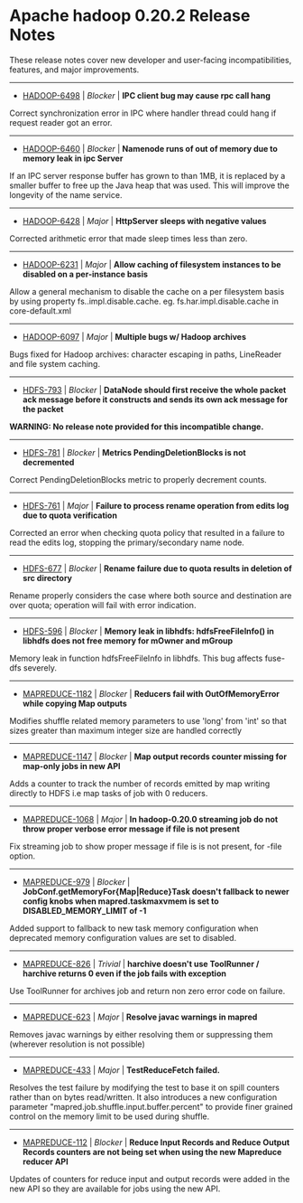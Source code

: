 
<!---
# Licensed to the Apache Software Foundation (ASF) under one
# or more contributor license agreements.  See the NOTICE file
# distributed with this work for additional information
# regarding copyright ownership.  The ASF licenses this file
# to you under the Apache License, Version 2.0 (the
# "License"); you may not use this file except in compliance
# with the License.  You may obtain a copy of the License at
#
#     http://www.apache.org/licenses/LICENSE-2.0
#
# Unless required by applicable law or agreed to in writing, software
# distributed under the License is distributed on an "AS IS" BASIS,
# WITHOUT WARRANTIES OR CONDITIONS OF ANY KIND, either express or implied.
# See the License for the specific language governing permissions and
# limitations under the License.
-->
# Apache hadoop  0.20.2 Release Notes

These release notes cover new developer and user-facing incompatibilities, features, and major improvements.


---

* [HADOOP-6498](https://issues.apache.org/jira/browse/HADOOP-6498) | *Blocker* | **IPC client  bug may cause rpc call hang**

Correct synchronization error in IPC where handler thread could hang if request reader got an error.


---

* [HADOOP-6460](https://issues.apache.org/jira/browse/HADOOP-6460) | *Blocker* | **Namenode runs of out of memory due to memory leak in ipc Server**

If an IPC server response buffer has grown to than 1MB, it is replaced by a smaller buffer to free up the Java heap that was used. This will improve the longevity of the name service.


---

* [HADOOP-6428](https://issues.apache.org/jira/browse/HADOOP-6428) | *Major* | **HttpServer sleeps with negative values**

Corrected arithmetic error that made sleep times less than zero.


---

* [HADOOP-6231](https://issues.apache.org/jira/browse/HADOOP-6231) | *Major* | **Allow caching of filesystem instances to be disabled on a per-instance basis**

Allow a general mechanism to disable the cache on a per filesystem basis by using property fs.<schemename>.impl.disable.cache. eg. fs.har.impl.disable.cache in core-default.xml


---

* [HADOOP-6097](https://issues.apache.org/jira/browse/HADOOP-6097) | *Major* | **Multiple bugs w/ Hadoop archives**

Bugs fixed for Hadoop archives: character escaping in paths, LineReader and file system caching.


---

* [HDFS-793](https://issues.apache.org/jira/browse/HDFS-793) | *Blocker* | **DataNode should first receive the whole packet ack message before it constructs and sends its own ack message for the packet**

**WARNING: No release note provided for this incompatible change.**


---

* [HDFS-781](https://issues.apache.org/jira/browse/HDFS-781) | *Blocker* | **Metrics PendingDeletionBlocks is not decremented**

Correct PendingDeletionBlocks metric to properly decrement counts.


---

* [HDFS-761](https://issues.apache.org/jira/browse/HDFS-761) | *Major* | **Failure to process rename operation from edits log due to quota verification**

Corrected an error when checking quota policy that resulted in a failure to read the edits log, stopping the primary/secondary name node.


---

* [HDFS-677](https://issues.apache.org/jira/browse/HDFS-677) | *Blocker* | **Rename failure due to quota results in deletion of src directory**

Rename properly considers the case where both source and destination are over quota; operation will fail with error indication.


---

* [HDFS-596](https://issues.apache.org/jira/browse/HDFS-596) | *Blocker* | **Memory leak in libhdfs: hdfsFreeFileInfo() in libhdfs does not free memory for mOwner and mGroup**

Memory leak in function hdfsFreeFileInfo in libhdfs. This bug affects fuse-dfs severely.


---

* [MAPREDUCE-1182](https://issues.apache.org/jira/browse/MAPREDUCE-1182) | *Blocker* | **Reducers fail with OutOfMemoryError while copying Map outputs**

Modifies shuffle related memory parameters to use 'long' from 'int' so that sizes greater than maximum integer size are handled correctly


---

* [MAPREDUCE-1147](https://issues.apache.org/jira/browse/MAPREDUCE-1147) | *Blocker* | **Map output records counter missing for map-only jobs in new API**

Adds a counter to track the number of records emitted by map writing directly to HDFS i.e map tasks of job with 0 reducers.


---

* [MAPREDUCE-1068](https://issues.apache.org/jira/browse/MAPREDUCE-1068) | *Major* | **In hadoop-0.20.0 streaming job do not throw proper verbose error message if file is not present**

Fix streaming job to show proper message if file is is not present, for -file option.


---

* [MAPREDUCE-979](https://issues.apache.org/jira/browse/MAPREDUCE-979) | *Blocker* | **JobConf.getMemoryFor{Map\|Reduce}Task doesn't fallback to newer config knobs when mapred.taskmaxvmem is set to DISABLED\_MEMORY\_LIMIT of -1**

Added support to fallback to new task memory configuration when deprecated memory configuration values are set to disabled.


---

* [MAPREDUCE-826](https://issues.apache.org/jira/browse/MAPREDUCE-826) | *Trivial* | **harchive doesn't use ToolRunner / harchive returns 0 even if the job fails with exception**

Use ToolRunner for archives job and return non zero error code on failure.


---

* [MAPREDUCE-623](https://issues.apache.org/jira/browse/MAPREDUCE-623) | *Major* | **Resolve javac warnings in mapred**

Removes javac warnings by either resolving them or suppressing them (wherever resolution is not possible)


---

* [MAPREDUCE-433](https://issues.apache.org/jira/browse/MAPREDUCE-433) | *Major* | **TestReduceFetch failed.**

Resolves the test failure by modifying the test to base it on spill counters rather than on bytes read/written. It also introduces a new configuration parameter "mapred.job.shuffle.input.buffer.percent" to provide finer grained control on the memory limit to be used during shuffle.


---

* [MAPREDUCE-112](https://issues.apache.org/jira/browse/MAPREDUCE-112) | *Blocker* | **Reduce Input Records and Reduce Output Records counters are not being set when using the new Mapreduce reducer API**

Updates of counters for reduce input and output records were added in the new API so they are available for jobs using the new API.



